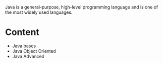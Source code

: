 Java is a general-purpose, high-level programming language and is one of the most widely used languages. 


# Content

- Java bases
- Java Object Oriented
- Java Advanced